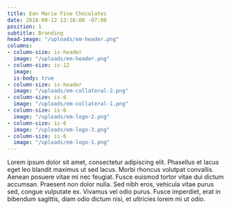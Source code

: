 ```yaml
---
title: Ean Marie Fine Chocolates
date: 2018-09-12 13:16:00 -07:00
position: 1
subtitle: Branding
head-image: "/uploads/em-header.png"
columns:
- column-size: is-header
  image: "/uploads/em-header.png"
- column-size: is-12
  image: 
  is-body: true
- column-size: is-header
  image: "/uploads/em-collateral-2.png"
- column-size: is-6
  image: "/uploads/em-collateral-1.png"
- column-size: is-6
  image: "/uploads/em-logo-2.png"
- column-size: is-6
  image: "/uploads/em-logo-3.png"
- column-size: is-6
  image: "/uploads/em-logo-1.png"
---
```


Lorem ipsum dolor sit amet, consectetur adipiscing elit. Phasellus et lacus eget leo blandit maximus ut sed lacus. Morbi rhoncus volutpat convallis. Aenean posuere vitae mi nec feugiat. Fusce euismod tortor vitae dui dictum accumsan. Praesent non dolor nulla. Sed nibh eros, vehicula vitae purus sed, congue vulputate ex. Vivamus vel odio purus. Fusce imperdiet, erat in bibendum sagittis, diam odio dictum nisi, et ultricies lorem mi ut odio.